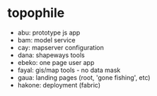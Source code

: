 topophile
=========
- abu: prototype js app
- bam: model service
- cay: mapserver configuration
- dana: shapeways tools
- ebeko: one page user app
- fayal: gis/map tools - no data mask
- gaua: landing pages (root, 'gone fishing', etc)
- hakone: deployment (fabric)
